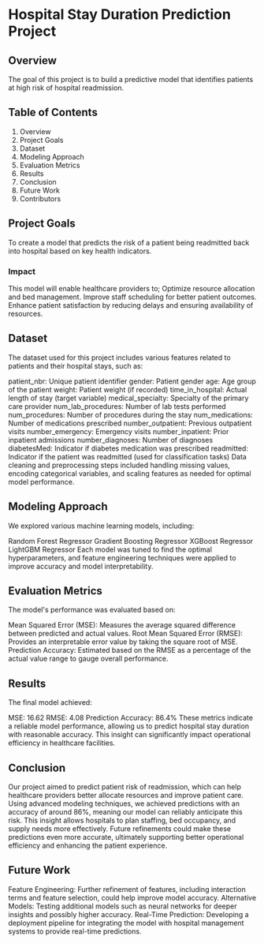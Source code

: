 # Hospital Stay Duration Prediction Project
## Overview
The goal of this project is to build a predictive model that identifies patients at high risk of hospital readmission.

## Table of Contents
1. Overview
2. Project Goals
3. Dataset
4. Modeling Approach
5. Evaluation Metrics
6. Results
7. Conclusion
8. Future Work
9. Contributors

## Project Goals
To create a model that predicts the risk of a patient being readmitted back into hospital based on key health indicators.

### Impact
This model will enable healthcare providers to;
Optimize resource allocation and bed management.
Improve staff scheduling for better patient outcomes.
Enhance patient satisfaction by reducing delays and ensuring availability of resources.

## Dataset
The dataset used for this project includes various features related to patients and their hospital stays, such as:

patient_nbr: Unique patient identifier
gender: Patient gender
age: Age group of the patient
weight: Patient weight (if recorded)
time_in_hospital: Actual length of stay (target variable)
medical_specialty: Specialty of the primary care provider
num_lab_procedures: Number of lab tests performed
num_procedures: Number of procedures during the stay
num_medications: Number of medications prescribed
number_outpatient: Previous outpatient visits
number_emergency: Emergency visits
number_inpatient: Prior inpatient admissions
number_diagnoses: Number of diagnoses
diabetesMed: Indicator if diabetes medication was prescribed
readmitted: Indicator if the patient was readmitted (used for classification tasks)
Data cleaning and preprocessing steps included handling missing values, encoding categorical variables, and scaling features as needed for optimal model performance.

## Modeling Approach
We explored various machine learning models, including:

Random Forest Regressor
Gradient Boosting Regressor
XGBoost Regressor
LightGBM Regressor
Each model was tuned to find the optimal hyperparameters, and feature engineering techniques were applied to improve accuracy and model interpretability.

## Evaluation Metrics
The model's performance was evaluated based on:

Mean Squared Error (MSE): Measures the average squared difference between predicted and actual values.
Root Mean Squared Error (RMSE): Provides an interpretable error value by taking the square root of MSE.
Prediction Accuracy: Estimated based on the RMSE as a percentage of the actual value range to gauge overall performance.

## Results
The final model achieved:

MSE: 16.62
RMSE: 4.08
Prediction Accuracy: 86.4%
These metrics indicate a reliable model performance, allowing us to predict hospital stay duration with reasonable accuracy. This insight can significantly impact operational efficiency in healthcare facilities.

## Conclusion
Our project aimed to predict patient risk of readmission, which can help healthcare providers better allocate resources and improve patient care. Using advanced modeling techniques, we achieved predictions with an accuracy of around 86%, meaning our model can reliably anticipate this risk. This insight allows hospitals to plan staffing, bed occupancy, and supply needs more effectively. Future refinements could make these predictions even more accurate, ultimately supporting better operational efficiency and enhancing the patient experience.

## Future Work
Feature Engineering: Further refinement of features, including interaction terms and feature selection, could help improve model accuracy.
Alternative Models: Testing additional models such as neural networks for deeper insights and possibly higher accuracy.
Real-Time Prediction: Developing a deployment pipeline for integrating the model with hospital management systems to provide real-time predictions.
